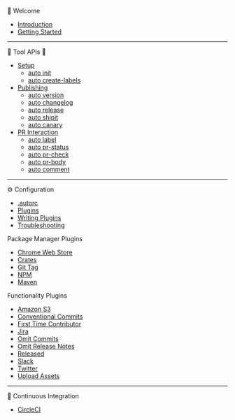 :tada: Welcome

- [Introduction](pages/introduction.md)
- [Getting Started](pages/getting-started.md)

---

:hammer: Tool APIs :wrench:

- [Setup](pages/generated/init.md)
  - [auto init](pages/generated/init.md#init)
  - [auto create-labels](pages/generated/init.md#create-labels)
- [Publishing](pages/publishing.md)
  - [auto version](pages/generated/version.md)
  - [auto changelog](pages/generated/changelog.md)
  - [auto release](pages/generated/release.md)
  - [auto shipit](pages/generated/shipit.md)
  - [auto canary](pages/generated/canary.md)
- [PR Interaction](pages/pr-interaction.md)
  - [auto label](pages/generated/label.md)
  - [auto pr-status](pages/generated/pr-status.md)
  - [auto pr-check](pages/generated/pr-check.md)
  - [auto pr-body](pages/generated/pr-body.md)
  - [auto comment](pages/generated/comment.md)

---

:gear: Configuration

- [.autorc](pages/autorc.md)
- [Plugins](pages/plugins.md)
- [Writing Plugins](pages/writing-plugins.md)
- [Troubleshooting](pages/troubleshooting.md)

Package Manager Plugins

- [Chrome Web Store](../plugins/chrome/README.md)
- [Crates](../plugins/crates/README.md)
- [Git Tag](../plugins/git-tag/README.md)
- [NPM](../plugins/npm/README.md)
- [Maven](../plugins/maven/README.md)

Functionality Plugins

- [Amazon S3](../plugins/s3/README.md)
- [Conventional Commits](../plugins/conventional-commits/README.md)
- [First Time Contributor](../plugins/first-time-contributor/README.md)
- [Jira](../plugins/jira/README.md)
- [Omit Commits](../plugins/omit-commits/README.md)
- [Omit Release Notes](../plugins/omit-release-notes/README.md)
- [Released](../plugins/released/README.md)
- [Slack](../plugins/slack/README.md)
- [Twitter](../plugins/twitter/README.md)
- [Upload Assets](../plugins/upload-assets/README.md)

---

:bathtub: Continuous Integration

- [CircleCI](pages/circleci.md)
